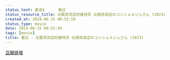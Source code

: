 ```yaml
---
status_text: 废话$      看过
status_resource_title: 北极百货店的接待员 北極百貨店のコンシェルジュさん‎ (2023)
created_at: 2024-06-15 00:52:59
status_type: movie
date: 2024-06-15 00:52:59
tags: [movie]
title: 看过 - 北极百货店的接待员 北極百貨店のコンシェルジュさん‎ (2023)
---
```

[豆瓣链接](https://movie.douban.com/subject/36381756/)
